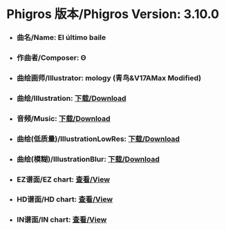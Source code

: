 
# Phigros 版本/Phigros Version:  3.10.0

- ### __曲名/Name:  El último baile__

- ### __作曲者/Composer:  Θ__

- ### __曲绘画师/Illustrator:  mology (青鸟&V17AMax Modified)__

- ### __曲绘/Illustration:  [下载/Download](https://github.com/Po6647A/WebAssests/releases/download/3.10.0/901.png)__

- ### __音频/Music:  [下载/Download](https://github.com/Po6647A/WebAssests/releases/download/3.10.0/1650.ogg)__

- ### __曲绘(低质量)/IllustrationLowRes:  [下载/Download](https://github.com/Po6647A/WebAssests/releases/download/3.10.0/1393.png)__

- ### __曲绘(模糊)/IllustrationBlur:  [下载/Download](https://github.com/Po6647A/WebAssests/releases/download/3.10.0/0)__


- ### __EZ谱面/EZ chart:  [查看/View](./EZ.json/index.html)__

- ### __HD谱面/HD chart:  [查看/View](./HD.json/index.html)__

- ### __IN谱面/IN chart:  [查看/View](./IN.json/index.html)__
